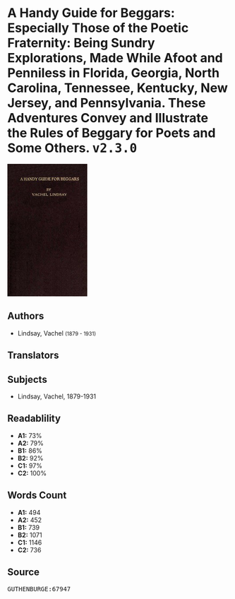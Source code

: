# A Handy Guide for Beggars: Especially Those of the Poetic Fraternity: Being Sundry Explorations, Made While Afoot and Penniless in Florida, Georgia, North Carolina, Tennessee, Kentucky, New Jersey, and Pennsylvania. These Adventures Convey and Illustrate the Rules of Beggary for Poets and Some Others. <kbd>v2.3.0</kbd>

![](./cover.medium.jpg "")

## Authors


 - Lindsay, Vachel <small>(1879 - 1931)</small>

## Translators



## Subjects


 - Lindsay, Vachel, 1879-1931

## Readablility


 - **A1:** 73%
 - **A2:** 79%
 - **B1:** 86%
 - **B2:** 92%
 - **C1:** 97%
 - **C2:** 100%

## Words Count


 - **A1:** 494
 - **A2:** 452
 - **B1:** 739
 - **B2:** 1071
 - **C1:** 1146
 - **C2:** 736

## Source


<kbd>GUTHENBURGE:67947</kbd>
